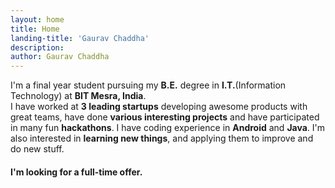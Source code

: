 ```yaml
---
layout: home
title: Home
landing-title: 'Gaurav Chaddha'
description: 
author: Gaurav Chaddha
---
```


I'm a final year student pursuing my **B.E.** degree in **I.T.**(Information Technology) at **BIT Mesra, India**.
<br>I have worked at **3 leading startups** developing awesome products with great teams, have done **various interesting projects** and have participated in many fun **hackathons**. I have coding experience in **Android** and **Java**. I'm also interested in **learning new things**, and applying them to improve and do new stuff. 
<h4>I'm looking for a full-time offer.</h4>
